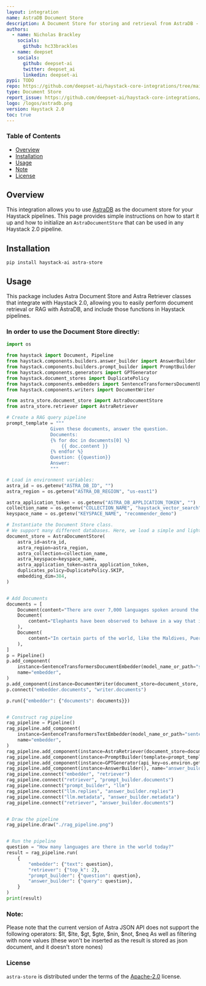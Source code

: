 ```yaml
---
layout: integration
name: AstraDB Document Store
description: A Document Store for storing and retrieval from AstraDB - built for Haystack 2.0.
authors:
  - name: Nicholas Brackley
    socials:
      github: hc33brackles
  - name: deepset
    socials:
      github: deepset-ai
      twitter: deepset_ai
      linkedin: deepset-ai
pypi: TODO
repo: https://github.com/deepset-ai/haystack-core-integrations/tree/main/integrations/astra
type: Document Store
report_issue: https://github.com/deepset-ai/haystack-core-integrations/issues
logo: /logos/astradb.png
version: Haystack 2.0
toc: true
---
```


### **Table of Contents**
- [Overview](#overview)
- [Installation](#installation)
- [Usage](#usage)
- [Note](#note)
- [License](#license)

## Overview

This integration allows you to use [AstraDB](https://docs.datastax.com/en/astra-serverless/docs/) as the document store for your Haystack pipelines. This page provides simple instructions on how to start it up and how to initialize an `AstraDocumentStore` that can be used in any Haystack 2.0 pipeline.

## Installation

```console
pip install haystack-ai astra-store
```
## Usage

This package includes Astra Document Store and Astra Retriever classes that integrate with Haystack 2.0, allowing you to easily perform document retrieval or RAG with AstraDB, and include those functions in Haystack pipelines.

### In order to use the Document Store directly:

```python
import os

from haystack import Document, Pipeline
from haystack.components.builders.answer_builder import AnswerBuilder
from haystack.components.builders.prompt_builder import PromptBuilder
from haystack.components.generators import GPTGenerator
from haystack.document_stores import DuplicatePolicy
from haystack.components.embedders import SentenceTransformersDocumentEmbedder, SentenceTransformersTextEmbedder
from haystack.components.writers import DocumentWriter

from astra_store.document_store import AstraDocumentStore
from astra_store.retriever import AstraRetriever

# Create a RAG query pipeline
prompt_template = """
                Given these documents, answer the question.
                Documents:
                {% for doc in documents[0] %}
                    {{ doc.content }}
                {% endfor %}
                Question: {{question}}
                Answer:
                """

# Load in environment variables:
astra_id = os.getenv("ASTRA_DB_ID", "")
astra_region = os.getenv("ASTRA_DB_REGION", "us-east1")

astra_application_token = os.getenv("ASTRA_DB_APPLICATION_TOKEN", "")
collection_name = os.getenv("COLLECTION_NAME", "haystack_vector_search")
keyspace_name = os.getenv("KEYSPACE_NAME", "recommender_demo")

# Instantiate the Document Store class.
# We support many different databases. Here, we load a simple and lightweight in-memory database.
document_store = AstraDocumentStore(
    astra_id=astra_id,
    astra_region=astra_region,
    astra_collection=collection_name,
    astra_keyspace=keyspace_name,
    astra_application_token=astra_application_token,
    duplicates_policy=DuplicatePolicy.SKIP,
    embedding_dim=384,
)


# Add Documents
documents = [
    Document(content="There are over 7,000 languages spoken around the world today."),
    Document(
        content="Elephants have been observed to behave in a way that indicates a high level of self-awareness, such as recognizing themselves in mirrors."
    ),
    Document(
        content="In certain parts of the world, like the Maldives, Puerto Rico, and San Diego, you can witness the phenomenon of bioluminescent waves."
    ),
]
p = Pipeline()
p.add_component(
    instance=SentenceTransformersDocumentEmbedder(model_name_or_path="sentence-transformers/all-MiniLM-L6-v2"),
    name="embedder",
)
p.add_component(instance=DocumentWriter(document_store=document_store, policy=DuplicatePolicy.SKIP), name="writer")
p.connect("embedder.documents", "writer.documents")

p.run({"embedder": {"documents": documents}})


# Construct rag pipeline
rag_pipeline = Pipeline()
rag_pipeline.add_component(
    instance=SentenceTransformersTextEmbedder(model_name_or_path="sentence-transformers/all-MiniLM-L6-v2"),
    name="embedder",
)
rag_pipeline.add_component(instance=AstraRetriever(document_store=document_store), name="retriever")
rag_pipeline.add_component(instance=PromptBuilder(template=prompt_template), name="prompt_builder")
rag_pipeline.add_component(instance=GPTGenerator(api_key=os.environ.get("OPENAI_API_KEY")), name="llm")
rag_pipeline.add_component(instance=AnswerBuilder(), name="answer_builder")
rag_pipeline.connect("embedder", "retriever")
rag_pipeline.connect("retriever", "prompt_builder.documents")
rag_pipeline.connect("prompt_builder", "llm")
rag_pipeline.connect("llm.replies", "answer_builder.replies")
rag_pipeline.connect("llm.metadata", "answer_builder.metadata")
rag_pipeline.connect("retriever", "answer_builder.documents")


# Draw the pipeline
rag_pipeline.draw("./rag_pipeline.png")


# Run the pipeline
question = "How many languages are there in the world today?"
result = rag_pipeline.run(
    {
        "embedder": {"text": question},
        "retriever": {"top_k": 2},
        "prompt_builder": {"question": question},
        "answer_builder": {"query": question},
    }
)
print(result)
```

### Note:
Please note that the current version of Astra JSON API does not support the following operators:
$lt, $lte, $gt, $gte, $nin, $not, $neq 
As well as filtering with none values (these won't be inserted as the result is stored as json document, and it doesn't store nones)

### License

`astra-store` is distributed under the terms of the [Apache-2.0](https://spdx.org/licenses/Apache-2.0.html) license.